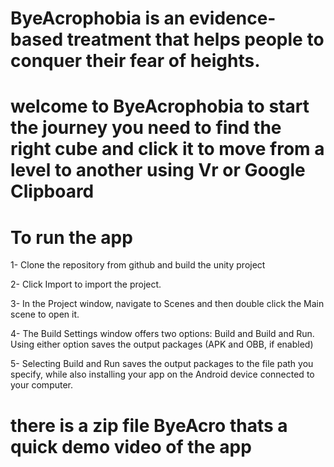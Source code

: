 # ByeAcrophobia is an evidence-based treatment that helps people to conquer their fear of heights.
 
 # welcome to ByeAcrophobia to start the journey you need to find the right cube and click it to move from a level to another using Vr or     Google Clipboard
 
 # To run the app 
 
1- 	Clone the repository from github and build the unity project

2-  Click Import to import the project.

3-  In the Project window, navigate to Scenes and then double click the Main scene to open it.

4- 	The Build Settings window offers two options: Build and Build and Run. Using either option saves the output packages 
    (APK and OBB, if  enabled) 

5- 	Selecting Build and Run saves the output packages to the file path you specify, while also installing your app on the Android device 
    connected to your computer.
 

# there is a zip file ByeAcro thats a quick demo video of the app 
